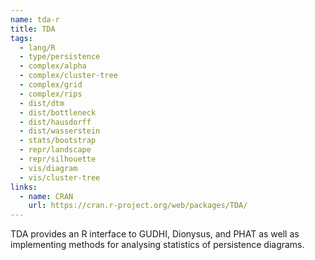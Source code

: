 ```yaml
---
name: tda-r
title: TDA
tags:
  - lang/R
  - type/persistence
  - complex/alpha
  - complex/cluster-tree  
  - complex/grid
  - complex/rips
  - dist/dtm
  - dist/bottleneck
  - dist/hausdorff
  - dist/wasserstein
  - stats/bootstrap
  - repr/landscape
  - repr/silhouette
  - vis/diagram
  - vis/cluster-tree
links:
  - name: CRAN
	url: https://cran.r-project.org/web/packages/TDA/
---
```


TDA provides an R interface to GUDHI, Dionysus, and PHAT as well as implementing methods for analysing statistics of persistence diagrams.
